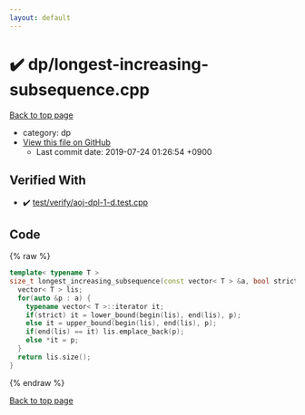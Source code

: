 ```yaml
---
layout: default
---
```


<!-- mathjax config similar to math.stackexchange -->
<script type="text/javascript" async
  src="https://cdnjs.cloudflare.com/ajax/libs/mathjax/2.7.5/MathJax.js?config=TeX-MML-AM_CHTML">
</script>
<script type="text/x-mathjax-config">
  MathJax.Hub.Config({
    TeX: { equationNumbers: { autoNumber: "AMS" }},
    tex2jax: {
      inlineMath: [ ['$','$'] ],
      processEscapes: true
    },
    "HTML-CSS": { matchFontHeight: false },
    displayAlign: "left",
    displayIndent: "2em"
  });
</script>

<script type="text/javascript" src="https://cdnjs.cloudflare.com/ajax/libs/jquery/3.4.1/jquery.min.js"></script>
<script src="https://cdn.jsdelivr.net/npm/jquery-balloon-js@1.1.2/jquery.balloon.min.js" integrity="sha256-ZEYs9VrgAeNuPvs15E39OsyOJaIkXEEt10fzxJ20+2I=" crossorigin="anonymous"></script>
<script type="text/javascript" src="../../assets/js/copy-button.js"></script>
<link rel="stylesheet" href="../../assets/css/copy-button.css" />


# :heavy_check_mark: dp/longest-increasing-subsequence.cpp
<a href="../../index.html">Back to top page</a>

* category: dp
* <a href="{{ site.github.repository_url }}/blob/master/dp/longest-increasing-subsequence.cpp">View this file on GitHub</a>
    - Last commit date: 2019-07-24 01:26:54 +0900




## Verified With
* :heavy_check_mark: <a href="../../verify/test/verify/aoj-dpl-1-d.test.cpp.html">test/verify/aoj-dpl-1-d.test.cpp</a>


## Code
{% raw %}
```cpp
template< typename T >
size_t longest_increasing_subsequence(const vector< T > &a, bool strict) {
  vector< T > lis;
  for(auto &p : a) {
    typename vector< T >::iterator it;
    if(strict) it = lower_bound(begin(lis), end(lis), p);
    else it = upper_bound(begin(lis), end(lis), p);
    if(end(lis) == it) lis.emplace_back(p);
    else *it = p;
  }
  return lis.size();
}

```
{% endraw %}

<a href="../../index.html">Back to top page</a>

